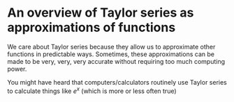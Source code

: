 # An overview of Taylor series as approximations of functions

We care about Taylor series because they allow us to approximate other functions in predictable ways. Sometimes, these approximations can be made to be very, very, very accurate without requiring too much computing power.

You might have heard that computers/calculators routinely use Taylor series to calculate things like $e^x$ (which is more or less often true)

